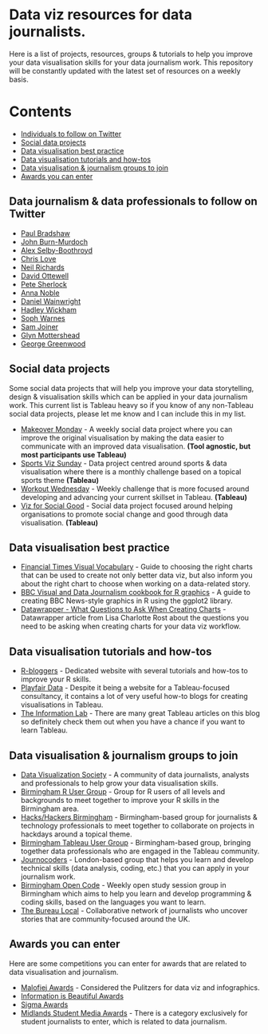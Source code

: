 # Data viz resources for data journalists.

Here is a list of projects, resources, groups & tutorials to help you improve your data visualisation skills for your data journalism work. This repository will be constantly updated with the latest set of resources on a weekly basis.

# Contents
- [Individuals to follow on Twitter](https://github.com/umarhassan1996/data-viz-tutorials-and-resources/#data-journalism-&-data-professionals-to-follow-on-twitter)
- [Social data projects](https://github.com/umarhassan1996/data-viz-tutorials-and-resources/#social-data-projects)
- [Data visualisation best practice](https://github.com/umarhassan1996/data-viz-tutorials-and-resources/#data-visualisation-best-practice)
- [Data visualisation tutorials and how-tos](https://github.com/umarhassan1996/data-viz-tutorials-and-resources/#data-visualisation-tutorials-and-how-tos)
- [Data visualisation & journalism groups to join](https://github.com/umarhassan1996/data-viz-tutorials-and-resources/#data-visualisation-&-journalism-groups-to-join)
- [Awards you can enter](https://github.com/umarhassan1996/data-viz-tutorials-and-resources/#awards-you-can-enter)

## Data journalism & data professionals to follow on Twitter

- [Paul Bradshaw](https://twitter.com/paulbradshaw)
- [John Burn-Murdoch](https://twitter.com/jbmurdoch)
- [Alex Selby-Boothroyd](https://twitter.com/AlexSelbyB)
- [Chris Love](https://twitter.com/ChrisLuv)
- [Neil Richards](https://twitter.com/theneilrichards)
- [David Ottewell](https://twitter.com/davidottewell)
- [Pete Sherlock](https://twitter.com/petesherlock79)
- [Anna Noble](https://twitter.com/ajmnoble)
- [Daniel Wainwright](https://twitter.com/danwainwright)
- [Hadley Wickham](https://twitter.com/hadleywickham)
- [Soph Warnes](https://twitter.com/sophiewarnes)
- [Sam Joiner](https://twitter.com/samjoiner)
- [Glyn Mottershead](https://twitter.com/glynmottershead)
- [George Greenwood](https://twitter.com/georgegreenwood)

## Social data projects

Some social data projects that will help you improve your data storytelling, design & visualisation skills which can be applied in your data journalism work. This current list is Tableau heavy so if you know of any non-Tableau social data projects, please let me know and I can include this in my list.

- [Makeover Monday](https://www.makeovermonday.co.uk/#) - A weekly social data project where you can improve the original visualisation by making the data easier to communicate with an improved data visualisation. **(Tool agnostic, but most participants use Tableau)**
- [Sports Viz Sunday](https://www.sportsvizsunday.com/) - Data project centred around sports & data visualisation where there is a monthly challenge based on a topical sports theme **(Tableau)**
- [Workout Wednesday](http://www.workout-wednesday.com/) - Weekly challenge that is more focused around developing and advancing your current skillset in Tableau. **(Tableau)**
- [Viz for Social Good](https://www.vizforsocialgood.com/) - Social data project focused around helping organisations to promote social change and good through data visualisation. **(Tableau)**

## Data visualisation best practice

- [Financial Times Visual Vocabulary](https://ft-interactive.github.io/visual-vocabulary/) - Guide to choosing the right charts that can be used to create not only better data viz, but also inform you about the right chart to choose when working on a data-related story.
- [BBC Visual and Data Journalism cookbook for R graphics](https://bbc.github.io/rcookbook/) - A guide to creating BBC News-style graphics in R using the ggplot2 library.
- [Datawrapper - What Questions to Ask When Creating Charts](https://blog.datawrapper.de/better-charts/) - Datawrapper article from Lisa Charlotte Rost about the questions you need to be asking when creating charts for your data viz workflow.

## Data visualisation tutorials and how-tos

- [R-bloggers](https://www.r-bloggers.com/) - Dedicated website with several tutorials and how-tos to improve your R skills.
- [Playfair Data](https://playfairdata.com/blog/) - Despite it being a website for a Tableau-focused consultancy, it contains a lot of very useful how-to blogs for creating visualisations in Tableau.
- [The Information Lab](https://www.theinformationlab.co.uk/category/blog/) - There are many great Tableau articles on this blog so definitely check them out when you have a chance if you want to learn Tableau.

## Data visualisation & journalism groups to join

- [Data Visualization Society](https://www.datavisualizationsociety.com/) - A community of data journalists, analysts and professionals to help grow your data visualisation skills.
- [Birmingham R User Group](https://www.meetup.com/BirminghamR/) - Group for R users of all levels and backgrounds to meet together to improve your R skills in the Birmingham area.
- [Hacks/Hackers Birmingham](https://www.meetup.com/Hacks-Hackers-Birmingham/) - Birmingham-based group for journalists & technology professionals to meet together to collaborate on projects in hackdays around a topical theme.
- [Birmingham Tableau User Group](https://usergroups.tableau.com/Birmingham) - Birmingham-based group, bringing together data professionals who are engaged in the Tableau community. 
- [Journocoders](https://www.meetup.com/Journocoders/) - London-based group that helps you learn and develop technical skills (data analysis, coding, etc.) that you can apply in your journalism work.
- [Birmingham Open Code](https://www.meetup.com/Birmingham-Open-Code/) - Weekly open study session group in Birmingham which aims to help you learn and develop programming & coding skills, based on the languages you want to learn.
- [The Bureau Local](https://www.thebureauinvestigates.com/local) - Collaborative network of journalists who uncover stories that are community-focused around the UK.

## Awards you can enter

Here are some competitions you can enter for awards that are related to data visualisation and journalism.

- [Malofiej Awards](https://www.malofiejgraphics.com/awards/) - Considered the Pulitzers for data viz and infographics.
- [Information is Beautiful Awards](https://www.informationisbeautifulawards.com/)
- [Sigma Awards](https://datajournalism.com/awards)
- [Midlands Student Media Awards](https://www.midlandsmediaawards.co.uk/studentawards) - There is a category exclusively for student journalists to enter, which is related to data journalism.
